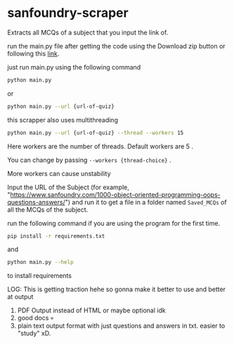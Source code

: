 # sanfoundry-scraper

Extracts all MCQs of a subject that you input the link of.

run the main.py file after getting the code using the Download zip button or following this [link](https://github.com/raprocks/sanfoundry-scraper/archive/master.zip).

just run main.py using the following command

```bash
python main.py
```

or

```bash
python main.py --url {url-of-quiz}
```

this scrapper also uses multithreading

```bash
python main.py --url {url-of-quiz} --thread --workers 15
```

Here workers are the number of threads. Default workers are 5 .

You can change by passing `--workers {thread-choice}` .

More workers can cause unstability

Input the URL of the Subject (for example, "https://www.sanfoundry.com/1000-object-oriented-programming-oops-questions-answers/") and run it to get a file in a folder named
`Saved_MCQs` of all the MCQs of the subject.

run the following command if you are using the program for the first time.

```bash
pip install -r requirements.txt
```

and

```bash
python main.py --help
```

to install requirements

LOG: This is getting traction hehe so gonna make it better to use and better at output

1. PDF Output instead of HTML or maybe optional idk
2. good docs 💀
3. plain text output format with just questions and answers in txt. easier to "study" xD.
